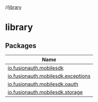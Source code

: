 //[library](index.md)

# library

## Packages

| Name |
|---|
| [io.fusionauth.mobilesdk](library/io.fusionauth.mobilesdk/index.md) |
| [io.fusionauth.mobilesdk.exceptions](library/io.fusionauth.mobilesdk.exceptions/index.md) |
| [io.fusionauth.mobilesdk.oauth](library/io.fusionauth.mobilesdk.oauth/index.md) |
| [io.fusionauth.mobilesdk.storage](library/io.fusionauth.mobilesdk.storage/index.md) |